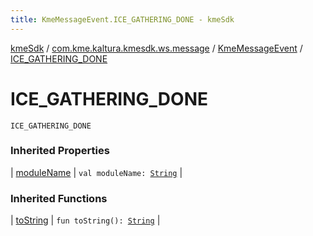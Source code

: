 ```yaml
---
title: KmeMessageEvent.ICE_GATHERING_DONE - kmeSdk
---
```


[kmeSdk](../../index.html) / [com.kme.kaltura.kmesdk.ws.message](../index.html) / [KmeMessageEvent](index.html) / [ICE_GATHERING_DONE](./-i-c-e_-g-a-t-h-e-r-i-n-g_-d-o-n-e.html)

# ICE_GATHERING_DONE

`ICE_GATHERING_DONE`

### Inherited Properties

| [moduleName](module-name.html) | `val moduleName: `[`String`](https://kotlinlang.org/api/latest/jvm/stdlib/kotlin/-string/index.html) |

### Inherited Functions

| [toString](to-string.html) | `fun toString(): `[`String`](https://kotlinlang.org/api/latest/jvm/stdlib/kotlin/-string/index.html) |

